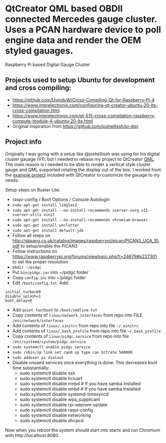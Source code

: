 # QtCreator QML based OBDII connected Mercedes gauge cluster. Uses a PCAN hardware device to poll engine data and render the OEM styled gauages.
Raspberry Pi based Digital Gauge Cluster

## Projects used to setup Ubuntu for development and cross compiling:
- https://github.com/UvinduW/Cross-Compiling-Qt-for-Raspberry-Pi-4
- https://www.interelectronix.com/configuring-qt-creator-ubuntu-20-lts-cross-compilation.html
- https://www.interelectronix.com/qt-515-cross-compilation-raspberry-compute-module-4-ubuntu-20-lts.html
- Original inspiration from https://github.com/joshellissh/pi-dgc

## Project info

Originally I was going with a setup like @joshellissh was using for his digital cluster gauage (V1), but I needed to rebase my project to QtCreator [QML](https://doc.qt.io/qt-5/qmlapplications.html). The main reason is I needed to be able to render a vertical style cluster gauge and QML supported rotating the display out of the box. I worked from the [example project](https://doc.qt.io/qt-5/qtquickextras-dashboard-example.html) included with QtCreator to customize the gauage to my needs.

Setup steps on Buster Lite:
- raspi-config / Boot Options / Console Autologin
- `sudo apt-get install libgles2`
- `sudo apt-get install --no-install-recommends xserver-xorg x11-xserver-utils xinit`
- `sudo apt-get install --no-install-recommends chromium-browser`
- `sudo apt-get install unclutter`
- `sudo apt-get install default-jdk`
- Follow all steps on http://skpang.co.uk/catalog/images/raspberrypi/pican/PICAN3_UGA_10.pdf to setup/enable the PiCAN3
- Follow instructions on https://www.raspberrypi.org/forums/viewtopic.php?t=24679#p227301 to set the proper resolution
- `mkdir ~/pidgc`
- Put `bin/pidgc.jar` into ~/pidgc folder
- Copy `config.ini` into ~/pidgc folder
- Edit `/boot/config.txt`. Add:
~~~
initial_turbo=60
disable_splash=1
boot_delay=0
~~~
- Add `quiet fastboot` to `/boot/cmdline.txt`
- Copy contents of `linux/network_interfaces` from repo into FILE `/etc/network/interfaces`
- Add contents of `linux/.xinitrc` from repo into file `~/.xinitrc`
- Add contents of `linux/.bash_profile` from repo into file `~/.bash_profile`
- Copy contents of `linux/pidgc.service` from repo into file `/etc/systemd/system/pidgc.service`
- `sudo systemctl enable pidgc.service`
- `sudo /sbin/ip link set can0 up type can bitrate 500000`
- `sudo adduser pi dialout`
- Disable unused services once everything is done. This decreases boot time substantially:
  - sudo systemctl disable ssh
  - sudo systemctl disable hciuart 
  - sudo systemctl disable nmbd # If you have samba installed
  - sudo systemctl disable smbd # If you have samba installed
  - sudo systemctl disable systemd-timesyncd
  - sudo systemctl disable wpa_supplicant
  - sudo systemctl disable rpi-eeprom-update
  - sudo systemctl disable raspi-config
  - sudo systemctl disable networking
  - sudo systemctl disable dhcpcd

Now when you reboot the system should start into startx and run Chromium with http://localhost:8080.
